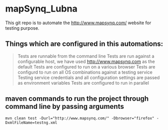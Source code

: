 # mapSynq_Lubna
This git repo is to automate the http://www.mapsynq.com/ website for testing purpose.

## Things which are configured in this automations:
>Tests are runnable from the command line
>Tests are run against a configurable host, we have used http://www.mapsynq.com as the default
>Tests are configured to run on a various browser 
>Tests are configurd to run on all OS combinations against a testing service
>Testing service credentials and all configuration settings are passed as environment variables
>Tests are configured to run in parallel


## maven commands to run the project through command line by passing arguments
`mvn clean test -Durl="http://www.mapsynq.com/" -Dbrowser="firefox" -DxmlFileName=testng.xml`


